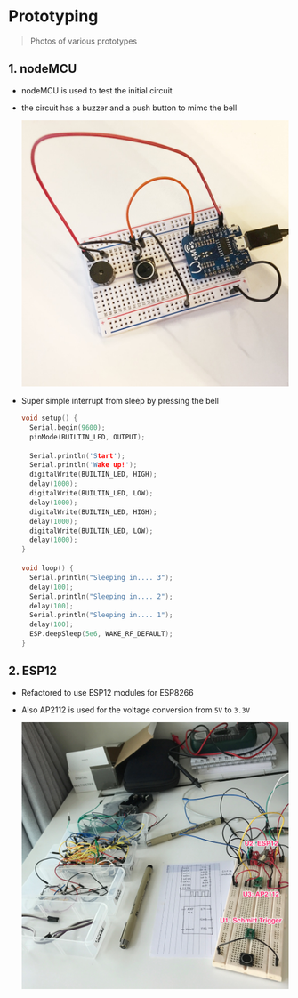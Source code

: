 # Prototyping

> Photos of various prototypes

## 1. nodeMCU

- nodeMCU is used to test the initial circuit
- the circuit has a buzzer and a push button to mimc the bell

    ![](images/prototype-1.JPG)

- Super simple interrupt from sleep by pressing the bell

    ```c
    void setup() {
      Serial.begin(9600);
      pinMode(BUILTIN_LED, OUTPUT);

      Serial.println('Start');
      Serial.println('Wake up!');
      digitalWrite(BUILTIN_LED, HIGH);
      delay(1000);
      digitalWrite(BUILTIN_LED, LOW);
      delay(1000);
      digitalWrite(BUILTIN_LED, HIGH);
      delay(1000);
      digitalWrite(BUILTIN_LED, LOW);
      delay(1000);
    }

    void loop() {
      Serial.println("Sleeping in.... 3");
      delay(100);
      Serial.println("Sleeping in.... 2");
      delay(100);
      Serial.println("Sleeping in.... 1");
      delay(100);
      ESP.deepSleep(5e6, WAKE_RF_DEFAULT);
    }
    ```

## 2. ESP12

- Refactored to use ESP12 modules for ESP8266
- Also AP2112 is used for the voltage conversion from `5V` to `3.3V`

    ![](images/prototype-2.jpg)

